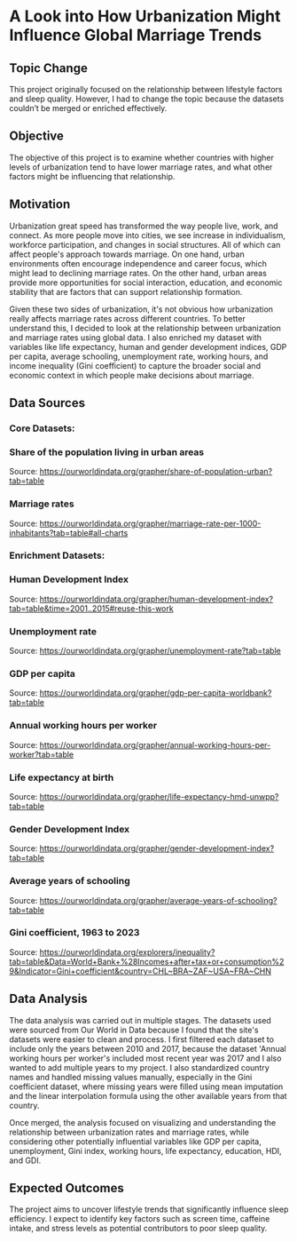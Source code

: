 # A Look into How Urbanization Might Influence Global Marriage Trends

## Topic Change
This project originally focused on the relationship between lifestyle factors and sleep quality. However, I had to change the topic because the datasets couldn’t be merged or enriched effectively.

## Objective
The objective of this project is to examine whether countries with higher levels of urbanization tend to have lower marriage rates, and what other factors might be influencing that relationship.

## Motivation
Urbanization great speed has transformed the way people live, work, and connect. As more people move into cities, we see increase in individualism, workforce participation, and changes in social structures. All of which can affect people's approach towards marriage. On one hand, urban environments often encourage independence and career focus, which might lead to declining marriage rates. On the other hand, urban areas provide more opportunities for social interaction, education, and economic stability that are factors that can support relationship formation.

Given these two sides of urbanization, it's not obvious how urbanization really affects marriage rates across different countries. To better understand this, I decided to look at the relationship between urbanization and marriage rates using global data. I also enriched my dataset with variables like life expectancy, human and gender development indices, GDP per capita, average schooling, unemployment rate, working hours, and income inequality (Gini coefficient) to capture the broader social and economic context in which people make decisions about marriage.

## Data Sources
### Core Datasets:
### Share of the population living in urban areas
Source: https://ourworldindata.org/grapher/share-of-population-urban?tab=table


### Marriage rates
Source: https://ourworldindata.org/grapher/marriage-rate-per-1000-inhabitants?tab=table#all-charts


### Enrichment Datasets:
### Human Development Index
Source: https://ourworldindata.org/grapher/human-development-index?tab=table&time=2001..2015#reuse-this-work


### Unemployment rate
Source: https://ourworldindata.org/grapher/unemployment-rate?tab=table


### GDP per capita
Source: https://ourworldindata.org/grapher/gdp-per-capita-worldbank?tab=table


### Annual working hours per worker
Source: https://ourworldindata.org/grapher/annual-working-hours-per-worker?tab=table


### Life expectancy at birth
Source: https://ourworldindata.org/grapher/life-expectancy-hmd-unwpp?tab=table


### Gender Development Index
Source: https://ourworldindata.org/grapher/gender-development-index?tab=table


### Average years of schooling
Source: https://ourworldindata.org/grapher/average-years-of-schooling?tab=table


### Gini coefficient, 1963 to 2023
Source: https://ourworldindata.org/explorers/inequality?tab=table&Data=World+Bank+%28Incomes+after+tax+or+consumption%29&Indicator=Gini+coefficient&country=CHL~BRA~ZAF~USA~FRA~CHN


## Data Analysis
The data analysis was carried out in multiple stages. The datasets used were sourced from Our World in Data because I found that the site's datasets were easier to clean and process. I first filtered each dataset to include only the years between 2010 and 2017, because the dataset 'Annual working hours per worker's included most recent year was 2017 and I also wanted to add multiple years to my project. I also standardized country names and handled missing values manually, especially in the Gini coefficient dataset, where missing years were filled using mean imputation and the linear interpolation formula using the other available years from that country. 

Once merged, the analysis focused on visualizing and understanding the relationship between urbanization rates and marriage rates, while considering other potentially influential variables like GDP per capita, unemployment, Gini index, working hours, life expectancy, education, HDI, and GDI. 


## Expected Outcomes
The project aims to uncover lifestyle trends that significantly influence sleep efficiency. I expect to identify key factors such as screen time, caffeine intake, and stress levels as potential contributors to poor sleep quality.
